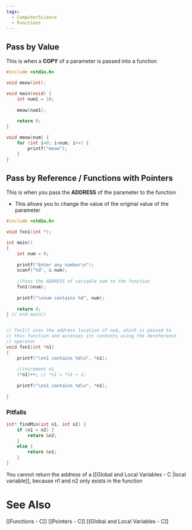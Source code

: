 ```yaml
---
tags:
  - ComputerScience
  - Functions
---
```

## Pass by Value
This is when a **COPY** of a parameter is passed into a function

```c
#include <stdio.h>

void meow(int);

void main(void) {
	int num1 = 10;
	
	meow(num1);
	
	return 0;
}

void meow(num) {
	for (int i=0; i<num; i++) {
		printf("meow");
	}
}
```

## Pass by Reference / Functions with Pointers
This is when you pass the **ADDRESS** of the parameter to the function
- This allows you to change the value of the original value of the parameter

```c
#include <stdio.h>

void fxn1(int *);

int main()
{
    int num = 0;
    
    printf("Enter any number\n");
    scanf("%d", & num);
    
    //Pass the ADDRESS of variable num to the function
    fxn1(&num);
    
    printf("\nnum contains %d", num);
    
    return 0;
} // end main()


// fxn1() uses the address location of num, which is passed to
// this function and accesses its contents using the dereference
// operator
void fxn1(int *n1)
{
    printf("\nn1 contains %d\n", *n1);
    
    //increment n1
    (*n1)++; // *n1 = *n1 + 1;
    
    printf("\nn1 contains %d\n", *n1);
    
}
```

### Pitfalls
```c showlinenumbers {3,6}
int* findMin(int n1, int n2) {
	if (n1 > n2) {
		return &n2;
	}
	else {
		return &n1;
	}
}
```
You cannot return the address of a [[Global and Local Variables - C |local variable]], because n1 and n2 only exists in the function

# See Also
[[Functions - C]]
[[Pointers - C]]
[[Global and Local Variables - C]]
